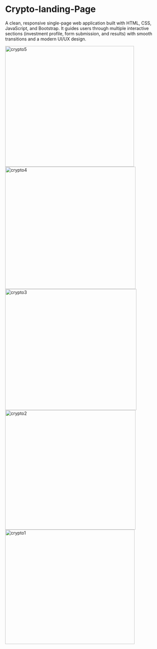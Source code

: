 # Crypto-landing-Page
A clean, responsive single-page web application built with HTML, CSS, JavaScript, and Bootstrap. It guides users through multiple interactive sections (investment profile, form submission, and results) with smooth transitions and a modern UI/UX design.


<img width="413" height="387" alt="crypto5" src="https://github.com/user-attachments/assets/0529ea97-0123-4867-af8b-167d5ed0af9f" />
<img width="418" height="392" alt="crypto4" src="https://github.com/user-attachments/assets/2df8a9a2-9c0a-43d2-ae68-c30a958b5147" />
<img width="421" height="388" alt="crypto3" src="https://github.com/user-attachments/assets/8fb774c2-663d-441c-b289-97f019230b67" />
<img width="418" height="383" alt="crypto2" src="https://github.com/user-attachments/assets/692dfbec-9255-481b-801c-539ad1966365" />
<img width="415" height="367" alt="crypto1" src="https://github.com/user-attachments/assets/a9870d06-9e1c-4c61-8785-b066d37e61eb" />
